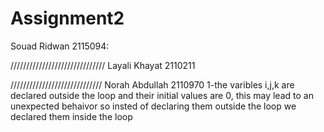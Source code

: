 # Assignment2


Souad Ridwan 2115094:






//////////////////////////////
Layali Khayat 2110211










/////////////////////////////
Norah Abdullah 2110970
1-the varibles i,j,k are declared outside the loop and their initial values are 0, this may lead to an unexpected behaivor so insted of declaring them outside the loop we declared them inside the loop

